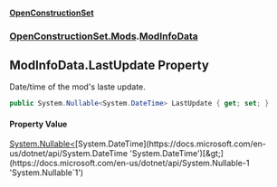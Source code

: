 #### [OpenConstructionSet](index.md 'index')
### [OpenConstructionSet.Mods](index.md#OpenConstructionSet_Mods 'OpenConstructionSet.Mods').[ModInfoData](ZdFSsCp5Yk427RM+q39Nmw.md 'OpenConstructionSet.Mods.ModInfoData')
## ModInfoData.LastUpdate Property
Date/time of the mod's laste update.  
```csharp
public System.Nullable<System.DateTime> LastUpdate { get; set; }
```
#### Property Value
[System.Nullable&lt;](https://docs.microsoft.com/en-us/dotnet/api/System.Nullable-1 'System.Nullable`1')[System.DateTime](https://docs.microsoft.com/en-us/dotnet/api/System.DateTime 'System.DateTime')[&gt;](https://docs.microsoft.com/en-us/dotnet/api/System.Nullable-1 'System.Nullable`1')
